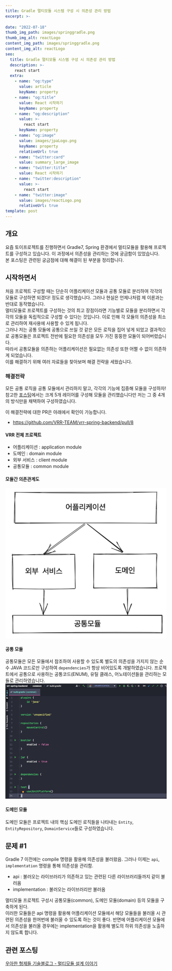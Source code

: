 ```yaml
---
title: Gradle 멀티모듈 시스템 구성 시 의존성 관리 방법 
excerpt: >-

date: "2022-07-18"
thumb_img_path: images/springgradle.png
thumb_img_alt: reactLogo
content_img_path: images/springgradle.png
content_img_alt: reactLogo
seo:
  title: Gradle 멀티모듈 시스템 구성 시 의존성 관리 방법 
  description: >-
    react start
  extra:
    - name: "og:type"
      value: article
      keyName: property
    - name: "og:title"
      value: React 시작하기
      keyName: property
    - name: "og:description"
      value: >-
        react start
      keyName: property
    - name: "og:image"
      value: images/jpaLogo.png
      keyName: property
      relativeUrl: true
    - name: "twitter:card"
      value: summary_large_image
    - name: "twitter:title"
      value: React 시작하기
    - name: "twitter:description"
      value: >-
        react start
    - name: "twitter:image"
      value: images/reactLogo.png
      relativeUrl: true
template: post
---
```



## 개요
요즘 토이프로젝트를 진행하면서 Gradle7, Spring 환경에서 멀티모듈을 활용해 프로젝트를 구성하고 있습니다. 이 과정에서 의존성을 관리하는 것에 궁금함이 있었습니다.  
본 포스팅은 관련된 궁금점에 대해 해결이 된 부분을 정리합니다.  


## 시작하면서
처음 프로젝트 구성할 때는 단순히 어플리케이션 모듈과 공통 모듈로 분리하여 각각의 모듈로 구성하면 되겠다! 정도로 생각했습니다. 그러나 현실은 언제나처럼 제 이론과는 반대로 동작했습니다.  
멀티모듈로 프로젝트를 구성하는 것의 최고 장점이라면 기능별로 모듈을 분리하면서 각각의 모듈을 독립적으로 구성할 수 있다는 것입니다. 이로 인해 각 모듈의 의존성을 최소로 관리하여 재사용에 사용할 수 있게 됩니다.  
그러나 저는 공통 모듈에 공통으로 쓰일 것 같은 모든 로직을 집어 넣게 되었고 결과적으로 공통모듈은 프로젝트 전반에 필요한 의존성을 모두 가진 뚱뚱한 모듈이 되어버렸습니다.  
따라서 공통모듈을 의존하는 어플리케이션은 필요없는 의존성 또한 어쩔 수 없이 의존하게 되었습니다.  
이를 해결하기 위해 여러 자료들을 찾아보며 해결 전략을 세웠습니다.

### 해결전략
모든 공통 로직을 공통 모듈에서 관리하지 말고, 각각의 기능에 집중해 모듈을 구성하자!  
참고한 [포스팅](https://techblog.woowahan.com/2637/)에서는 크게 5개 레이어를 구성해 모듈을 관리했습니다만 저는 그 중 4개의 방식만을 채택하여 구성하였습니다.

이 해결전략에 대한 PR은 아래에서 확인이 가능합니다.  
- https://github.com/VRR-TEAM/vrr-spring-backend/pull/8  

#### VRR 전체 프로젝트
- 어플리케이션 : application module
- 도메인 : domain module
- 외부 서비스 : client module
- 공통모듈 : common module

#### 모듈간 의존관계도 
![](images/2022-07-18-17-09-48.png)

#### 공통 모듈
공통모듈은 모든 모듈에서 참조하여 사용할 수 있도록 별도의 의존성을 가지지 않는 순수 JAVA 코드로만 구성하여 `dependencies`가 항상 비어있도록 개발하였습니다. 프로젝트에서 공통으로 사용하는 공통코드(ENUM), 유틸 클래스, 어노테이션들을 관리하는 모듈로 관리하였습니다.
![](images/2022-07-18-17-14-50.png)

#### 도메인 모듈
도메인 모듈은 프로젝트 내의 핵심 도메인 로직들을 나타내는 `Entity`, `EntityRepository`, `DomainService`들로 구성하였습니다.


## 문제 #1
Gradle 7 이전에는 compile 명령을 활용해 의존성을 불러왔음.
그러나 이제는 `api`, `implementation` 명령을 통해 의존성을 관리함.  
- api : 불러오는 라이브러리가 의존하고 있는 관련된 다른 라이브러리들까지 같이 불러옴
- implementation : 불러오는 라이브러리만 불러옴

멀티모듈 프로젝트 구성시 공통모듈(common), 도메인 모듈(domain) 등의 모듈을 구축하게 된다.  
이러한 모듈들은 api 명령을 활용해 어플리케이션 모듈에서 해당 모듈들을 불러올 시 관련된 의존성을 한꺼번에 불러올 수 있도록 하는 것이 좋다.
반면에 어플리케이션 모듈에서 의존성을 불러올 경우에는 implementation을 활용해 별도의 하위 의존성을 노출하지 않도록 합니다.  

## 관련 포스팅
[우아한 형제들 기술블로그 - 멀티모듈 설계 이야기](https://techblog.woowahan.com/2637/)